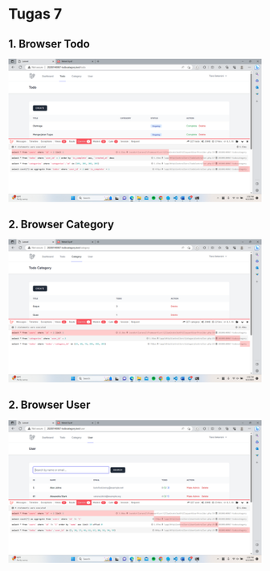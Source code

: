# Tugas 7

## 1. Browser Todo

![Alt text](screenshot/tugas9/BrowserTodo.png)

## 2. Browser Category

![Alt text](screenshot/tugas9/BrowserCategory.png)

## 2. Browser User

![Alt text](screenshot/tugas9/BrowserUser.png)
